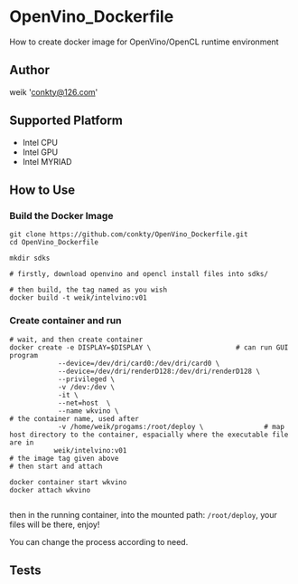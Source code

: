 # OpenVino_Dockerfile
How to create docker image for OpenVino/OpenCL runtime environment
## Author
weik 'conkty@126.com'

## Supported Platform
* Intel CPU
* Intel GPU
* Intel MYRIAD

## How to Use
### Build the Docker Image
```
git clone https://github.com/conkty/OpenVino_Dockerfile.git
cd OpenVino_Dockerfile

mkdir sdks

# firstly, download openvino and opencl install files into sdks/

# then build, the tag named as you wish
docker build -t weik/intelvino:v01
```
### Create container and run

```
# wait, and then create container
docker create -e DISPLAY=$DISPLAY \                     # can run GUI program
            --device=/dev/dri/card0:/dev/dri/card0 \
            --device=/dev/dri/renderD128:/dev/dri/renderD128 \
            --privileged \
            -v /dev:/dev \
            -it \
            --net=host  \   
            --name wkvino \                                                 # the container name, used after
            -v /home/weik/progams:/root/deploy \               # map host directory to the container, espacially where the executable file are in
           weik/intelvino:v01                                               # the image tag given above
# then start and attach

docker container start wkvino
docker attach wkvino


```
then in the running container, into the mounted path: `/root/deploy`, your files will be there, enjoy!

You can change the process according to need.

## Tests
